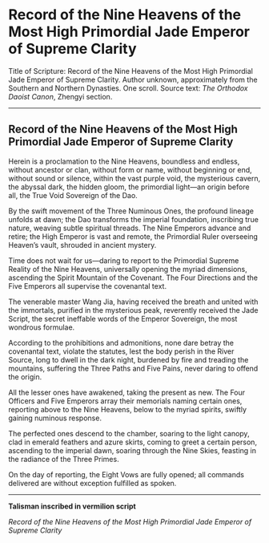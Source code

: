 # Record of the Nine Heavens of the Most High Primordial Jade Emperor of Supreme Clarity

Title of Scripture: Record of the Nine Heavens of the Most High Primordial Jade Emperor of Supreme Clarity. Author unknown, approximately from the Southern and Northern Dynasties. One scroll. Source text: *The Orthodox Daoist Canon*, Zhengyi section.

---

## Record of the Nine Heavens of the Most High Primordial Jade Emperor of Supreme Clarity

Herein is a proclamation to the Nine Heavens, boundless and endless, without ancestor or clan, without form or name, without beginning or end, without sound or silence, within the vast purple void, the mysterious cavern, the abyssal dark, the hidden gloom, the primordial light—an origin before all, the True Void Sovereign of the Dao.

By the swift movement of the Three Numinous Ones, the profound lineage unfolds at dawn; the Dao transforms the imperial foundation, inscribing true nature, weaving subtle spiritual threads. The Nine Emperors advance and retire; the High Emperor is vast and remote, the Primordial Ruler overseeing Heaven’s vault, shrouded in ancient mystery.

Time does not wait for us—daring to report to the Primordial Supreme Reality of the Nine Heavens, universally opening the myriad dimensions, ascending the Spirit Mountain of the Covenant. The Four Directions and the Five Emperors all supervise the covenantal text.

The venerable master Wang Jia, having received the breath and united with the immortals, purified in the mysterious peak, reverently received the Jade Script, the secret ineffable words of the Emperor Sovereign, the most wondrous formulae.

According to the prohibitions and admonitions, none dare betray the covenantal text, violate the statutes, lest the body perish in the River Source, long to dwell in the dark night, burdened by fire and treading the mountains, suffering the Three Paths and Five Pains, never daring to offend the origin.

All the lesser ones have awakened, taking the present as new. The Four Officers and Five Emperors array their memorials naming certain ones, reporting above to the Nine Heavens, below to the myriad spirits, swiftly gaining numinous response.

The perfected ones descend to the chamber, soaring to the light canopy, clad in emerald feathers and azure skirts, coming to greet a certain person, ascending to the imperial dawn, soaring through the Nine Skies, feasting in the radiance of the Three Primes.

On the day of reporting, the Eight Vows are fully opened; all commands delivered are without exception fulfilled as spoken.

---

**Talisman inscribed in vermilion script**

*Record of the Nine Heavens of the Most High Primordial Jade Emperor of Supreme Clarity*